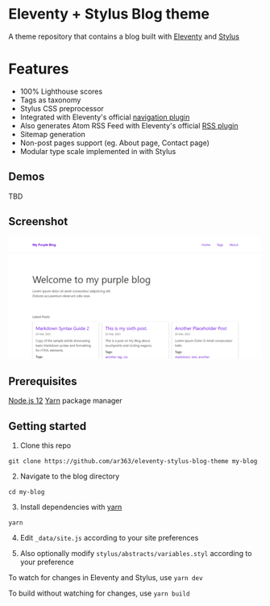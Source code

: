 # Eleventy + Stylus Blog theme

A theme repository that contains a blog built with [Eleventy](https://github.com/11ty/eleventy) and [Stylus](https://stylus-lang.com/)

# Features
 - 100% Lighthouse scores
 - Tags as taxonomy
 - Stylus CSS preprocessor
 - Integrated with Eleventy's official [navigation plugin](https://www.11ty.dev/docs/plugins/navigation/)
 - Also generates Atom RSS Feed with Eleventy's official [RSS plugin](https://www.11ty.dev/docs/plugins/rss/)
 - Sitemap generation
 - Non-post pages support (eg. About page, Contact page)
 - Modular type scale implemented in with Stylus

## Demos

TBD

## Screenshot

![website homepage screenshot](screenshot.png?raw=true)

## Prerequisites
[Node.js 12](https://nodejs.org/download/release/latest-v12.x/)
[Yarn](https://yarnpkg.com/) package manager


## Getting started

1. Clone this repo
```
git clone https://github.com/ar363/eleventy-stylus-blog-theme my-blog
```

2. Navigate to the blog directory
```
cd my-blog
```

3. Install dependencies with [yarn](https://yarnpkg.com/)
```
yarn
```
4. Edit `_data/site.js` according to your site preferences

5. Also optionally modify `stylus/abstracts/variables.styl` according to your preference

To watch for changes in Eleventy and Stylus, use `yarn dev`

To build without watching for changes, use `yarn build`
